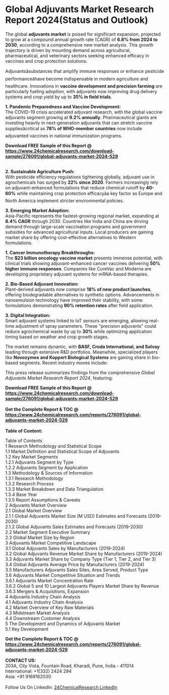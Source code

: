<h1>Global Adjuvants Market Research Report 2024(Status and Outlook)</h1><p>The global <strong>adjuvants market</strong> is poised for significant expansion, projected to grow at a compound annual growth rate (CAGR) of <strong>6.8% from 2024 to 2030</strong>, according to a comprehensive new market analysis. This growth trajectory is driven by mounting demand across agricultural, pharmaceutical, and veterinary sectors seeking enhanced efficacy in vaccines and crop protection solutions.</p><p>Adjuvantsâsubstances that amplify immune responses or enhance pesticide performanceâhave become indispensable in modern agriculture and healthcare. Innovations in <strong>vaccine development and precision farming</strong> are particularly fueling adoption, with adjuvants now improving drug delivery systems and crop yield by up to <strong>35% in field trials</strong>.</p><p><strong>1. Pandemic Preparedness and Vaccine Development:</strong><br>
The COVID-19 crisis accelerated adjuvant research, with the global vaccine adjuvants segment growing at <strong>9.2% annually</strong>. Pharmaceutical giants are investing heavily in next-generation adjuvants that can stretch vaccine suppliesâcritical as <strong>78% of WHO-member countries</strong> now include adjuvanted vaccines in national immunization programs.</p><div><b>Download FREE Sample of this Report @ 
            <a href="https://www.24chemicalresearch.com/download-sample/276091/global-adjuvants-market-2024-529">
            https://www.24chemicalresearch.com/download-sample/276091/global-adjuvants-market-2024-529</a></b></div><br><p><strong>2. Sustainable Agriculture Push:</strong><br>
With pesticide efficiency regulations tightening globally, adjuvant use in agrochemicals has surged by <strong>22% since 2020</strong>. Farmers increasingly rely on adjuvant-enhanced formulations that reduce chemical runoff by <strong>40-60%</strong> while maintaining crop protection efficacyâa key factor as Europe and North America implement stricter environmental policies.</p><p><strong>3. Emerging Market Adoption:</strong><br>
Asia-Pacific represents the fastest-growing regional market, expanding at <strong>8.4% CAGR</strong> through 2030. Countries like India and China are driving demand through large-scale vaccination programs and government subsidies for advanced agricultural inputs. Local producers are gaining market share by offering cost-effective alternatives to Western formulations.</p><p><strong>1. Cancer Immunotherapy Breakthroughs:</strong><br>
The <strong>$23 billion oncology vaccine market</strong> presents immense potential, with clinical trials showing adjuvant-enhanced cancer vaccines delivering <strong>50% higher immune responses</strong>. Companies like CureVac and Moderna are developing proprietary adjuvant systems for mRNA-based therapies.</p><p><strong>2. Bio-Based Adjuvant Innovation:</strong><br>
Plant-derived adjuvants now comprise <strong>18% of new product launches</strong>, offering biodegradable alternatives to synthetic options. Advancements in nanoemulsion technology have improved their stability, with some formulations demonstrating <strong>90% retention rates</strong> after field application.</p><p><strong>3. Digital Integration:</strong><br>
Smart adjuvant systems linked to IoT sensors are emerging, allowing real-time adjustment of spray parameters. These "precision adjuvants" could reduce agrochemical waste by up to <strong>30%</strong> while optimizing application timing based on weather and crop growth stages.</p><p>The market remains dynamic, with <strong>BASF, Croda International, and Solvay</strong> leading through extensive R&amp;D portfolios. Meanwhile, specialized players like <strong>Novozymes and Koppert Biological Systems</strong> are gaining share in bio-based segments. Recent industry moves include:</p><p>This press release summarizes findings from the comprehensive <em>Global Adjuvants Market Research Report 2024</em>, featuring:
</p><div><b>Download FREE Sample of this Report @ 
            <a href="https://www.24chemicalresearch.com/download-sample/276091/global-adjuvants-market-2024-529">
            https://www.24chemicalresearch.com/download-sample/276091/global-adjuvants-market-2024-529</a></b></div><br><div><b>Get the Complete Report & TOC @ 
            <a href="https://www.24chemicalresearch.com/reports/276091/global-adjuvants-market-2024-529">
            https://www.24chemicalresearch.com/reports/276091/global-adjuvants-market-2024-529</a></b></div><br>
            <b>Table of Content:</b><p>Table of Contents<br />
1 Research Methodology and Statistical Scope<br />
1.1 Market Definition and Statistical Scope of Adjuvants<br />
1.2 Key Market Segments<br />
1.2.1 Adjuvants Segment by Type<br />
1.2.2 Adjuvants Segment by Application<br />
1.3 Methodology & Sources of Information<br />
1.3.1 Research Methodology<br />
1.3.2 Research Process<br />
1.3.3 Market Breakdown and Data Triangulation<br />
1.3.4 Base Year<br />
1.3.5 Report Assumptions & Caveats<br />
2 Adjuvants Market Overview<br />
2.1 Global Market Overview<br />
2.1.1 Global Adjuvants Market Size (M USD) Estimates and Forecasts (2019-2030)<br />
2.1.2 Global Adjuvants Sales Estimates and Forecasts (2019-2030)<br />
2.2 Market Segment Executive Summary<br />
2.3 Global Market Size by Region<br />
3 Adjuvants Market Competitive Landscape<br />
3.1 Global Adjuvants Sales by Manufacturers (2019-2024)<br />
3.2 Global Adjuvants Revenue Market Share by Manufacturers (2019-2024)<br />
3.3 Adjuvants Market Share by Company Type (Tier 1, Tier 2, and Tier 3)<br />
3.4 Global Adjuvants Average Price by Manufacturers (2019-2024)<br />
3.5 Manufacturers Adjuvants Sales Sites, Area Served, Product Type<br />
3.6 Adjuvants Market Competitive Situation and Trends<br />
3.6.1 Adjuvants Market Concentration Rate<br />
3.6.2 Global 5 and 10 Largest Adjuvants Players Market Share by Revenue<br />
3.6.3 Mergers & Acquisitions, Expansion<br />
4 Adjuvants Industry Chain Analysis<br />
4.1 Adjuvants Industry Chain Analysis<br />
4.2 Market Overview of Key Raw Materials<br />
4.3 Midstream Market Analysis<br />
4.4 Downstream Customer Analysis<br />
5 The Development and Dynamics of Adjuvants Market <br />
5.1 Key Development</p><div><b>Get the Complete Report & TOC @ 
            <a href="https://www.24chemicalresearch.com/reports/276091/global-adjuvants-market-2024-529">
            https://www.24chemicalresearch.com/reports/276091/global-adjuvants-market-2024-529</a></b></div><br><b>CONTACT US:</b><br>
            203A, City Vista, Fountain Road, Kharadi, Pune, India - 411014<br>
            International: +1(332) 2424 294<br>
            Asia: +91 9169162030 <br><br>
            Follow Us On LinkedIn: <a href="https://www.linkedin.com/company/24chemicalresearch/">24ChemicalResearch LinkedIn</a>
